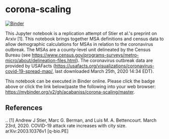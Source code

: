# corona-scaling
 
[![Binder](https://mybinder.org/badge_logo.svg)](https://mybinder.org/v2/gh/acabaniss/corona-scaling/master)
 
This Jupyter notebook is a replication attempt of Stier et al.'s preprint on Arxiv [1]. This notebook brings together MSA definitions and census data to allow demographic calculations for MSAs in relation to the coronavirus outbreak. The MSAs are a county-level unit delineated by the Census Bureau (see https://www.census.gov/programs-surveys/metro-micro/about/delineation-files.html). The coronavirus outbreak data are provided by USAFacts (https://usafacts.org/visualizations/coronavirus-covid-19-spread-map/, last downloaded March 25th, 2020 14:34 EDT).

This notebook can be executed in Binder online. Please click the badge above or click the link below/paste the following into your web browser: https://mybinder.org/v2/gh/acabaniss/corona-scaling/master.

References
---------
.. [1] Andrew J Stier, Marc G. Berman, and Luis M. A. Bettencourt. March 23rd, 2020. COVID-19 attack rate increases with city size. arXiv:2003.10376v1 [q-bio.PE]
